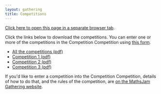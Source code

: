 ```yaml
---
layout: gathering
title: Competitions
---
```


<a href="https://www.mathsjam.com/gathering/uk/competitions" target="_blank">Click here to open this page in a separate browser tab</a>.

Click the links below to download the competitions. You can enter one or more of the competitions in the Competition Competition using <a href="https://docs.google.com/forms/d/e/1FAIpQLScGVAHEui605UYHy4CJaVPtJxuaR_dVOKgguCS3TXDdg4mT1w/viewform?usp=sf_link">this form</a>.

<ul>
<li><a href="https://mathsjam.com/gathering/uk/competitions/mj2020-all.pdf" target="_blank">All the competitions (pdf)</a></li>
<li><a href="https://mathsjam.com/gathering/uk/competitions/mj2020-competition1.pdf" target="_blank">Competition 1 (pdf)</a></li>
<li><a href="https://mathsjam.com/gathering/uk/competitions/mj2020-competition2.pdf" target="_blank">Competition 2 (pdf)</a></li>
<li><a href="https://mathsjam.com/gathering/uk/competitions/mj2020-competition3.pdf" target="_blank">Competition 3 (pdf)</a></li>
</ul>

If you'd like to enter a competition into the Competition Competition, details of how to do that, and the rules of the competition, are <a href="https://www.solipsys.co.uk/cgi-bin/MJ_Wiki.py?CompetitionCompetition" target="_blank">on the MathsJam Gathering website</a>.
